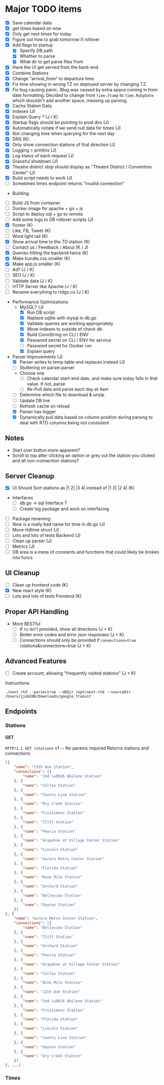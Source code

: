 # Major TODO items
- [X] Save calendar data
- [X] get times based on now
- [X] Only get next times for today
- [X] Figure out how to grab tomorrow if rollover
- [X] Add flags to startup
  - [X] Specify DB path
  - [X] Whether to parse
  - [X] What dir to get parse files from
- [X] Have the UI get served from the back-end
- [X] Combine Stations
- [X] Change "arrival_from" to departure time
- [X] Fix time showing in wrong TZ on deployed server by changing TZ.
- [X] Fix bug causing panic. (Bug was caused by extra space coming in from date formatting. Decided to change from `time.Stamp` to `time.RubyDate` which shouldn't add another space, messing up parsing.
- [X] Cache Station Data
- [X] Indexes (J)
- [X] Explain Query ? (J / K)
- [X] Startup flags should be pointing to prod dirs (J)
- [x] Automatically notate if we send null data for times (J)
- [X] Not changing time when querying for the next day
- [X] DNS (K)
- [x] Only show connection stations of that direction (J)
- [x] Logging > printlns (J)
- [x] Log status of each request (J)
- [x] Graceful shutdown (J)
- [x] Theatre district stop should display as "Theatre District / Convention Center" (J)
- [x] Build script needs to work (J)
- [ ] Sometimes times endpoint returns "invalid connection"
- Building
 - [ ] Build JS from container
 - [ ] Docker image for apache + go + js
 - [ ] Script to deploy sql + go to remote
- [ ] Add some logs to DB rollover scripts (J)
- [X] Footer (K)
- [ ] Like, FB, Tweet (K)
- [ ] Word light rail (K)
- [X] Show arrival time to the _TO_ station (K)
- [ ] Contact us / Feedback / About (K / J)
- [X] Queries hitting the backend twice (K)
- [X] Make bundle.css smaller (K)
- [X] Make app.js smaller (K)
- [ ] Ad? (J / K)
- [ ] SEO (J / K)
- [ ] Validate data (J / K)
- [ ] HTTP Server like Apache (J / K)
- [ ] Rename everything to rtdgo.co (J / K)
- Performance Optimizations
  - MySQL? (J)
    - [x] Run DB script
    - [x] Replace sqlite with mysql in db.go
    - [x] Validate queries are working appropriately
    - [x] Move indexes to outside of check db.
    - [x] Build ConnString on CLI / ENV
    - [x] Password secret on CLI / ENV for service
    - [ ] Password secret for Docker run
	- [x] Explain query
- Parser Improvements (J)
  - [x] Parser writes to temp table and replaces instead (J)
  - [ ] Stuttering on parser.parser
  - Choose one
	- [ ] Check calendar start-end date, and make sure today falls in that value. If not, parse
	- [ ] Re-Pull data and parse each day at 4am
  - [ ] Determine which file to download & unzip
  - [ ] Update DB live
  - [ ] Refresh cache on reload
  - [x] Parser has logger
  - [x] Dynamically pull data based on column position during parsing to deal with RTD columns being not consistent

## Notes
- Start over button more apparent?
- Scroll to top after clicking an option or grey out the station you clicked and all non-connection stations?

## Server Cleanup
- [X] UI Should Sort stations as |1 2| |3 4| instead of |1 3| |2 4| (K)
- Interfaces
  - [ ] db.go -> sql interface ?
  - [ ] Create log package and work on interfacing
- [ ] Package renaming
- [ ] Now is a really bad name for time in db.go (J)
- [ ] Move rtdtime struct (J)
- [ ] Lots and lots of tests Backend (J)
- [ ] Clean up parser (J)
- [ ] Metrics (J)
- [ ] DB area is a mess of constants and functions that could likely be broken into funcs

## UI Cleanup
- [ ] Clean up frontend code (K)
- [X] New react style (K)
- [ ] Lots and lots of tests Frontend (K)

## Proper API Handling
- More RESTful
  - [ ] If `to` isn't provided, show all directions (J + K)
  - [ ] Better error codes and error json responses (J + K)
  - [ ] Connections should only be provided if `connections=true` /stations&connections=true (J + K)

## Advanced Features
- [ ] Create account, allowing "frequently visited stations" (J + K)

Instructions:
```
./next_rtd --parse=true --dbDir /opt/next-rtd --sourceDir /Users/jjob200/Downloads/google_transit
```

## Endpoints
### Stations
#### GET
`HTTP/1.1 GET /stations`
v1 -- No params required
Returns stations and connections
```json
[{
	"name": "13th Ave Station",
	"connections": [{
		"name": "2nd \u0026 Abilene Station"
	}, {
		"name": "Colfax Station"
	}, {
		"name": "County Line Station"
	}, {
		"name": "Dry Creek Station"
	}, {
		"name": "Fitzsimons Station"
	}, {
		"name": "Iliff Station"
	}, {
		"name": "Peoria Station"
	}, {
		"name": "Arapahoe at Village Center Station"
	}, {
		"name": "Lincoln Station"
	}, {
		"name": "Aurora Metro Center Station"
	}, {
		"name": "Florida Station"
	}, {
		"name": "Nine Mile Station"
	}, {
		"name": "Orchard Station"
	}, {
		"name": "Belleview Station"
	}, {
		"name": "Dayton Station"
	}]
}, {
	"name": "Aurora Metro Center Station",
	"connections": [{
		"name": "Belleview Station"
	}, {
		"name": "Iliff Station"
	}, {
		"name": "Orchard Station"
	}, {
		"name": "Peoria Station"
	}, {
		"name": "Arapahoe at Village Center Station"
	}, {
		"name": "Colfax Station"
	}, {
		"name": "Nine Mile Station"
	}, {
		"name": "13th Ave Station"
	}, {
		"name": "2nd \u0026 Abilene Station"
	}, {
		"name": "Fitzsimons Station"
	}, {
		"name": "Florida Station"
	}, {
		"name": "Lincoln Station"
	}, {
		"name": "County Line Station"
	}, {
		"name": "Dayton Station"
	}, {
		"name": "Dry Creek Station"
	}]
}, ...]
```

### Times

